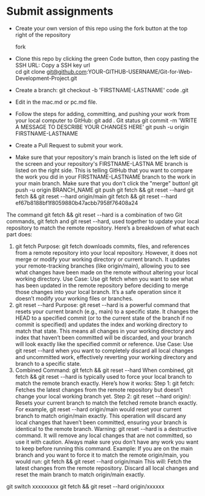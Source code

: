 # Submit assignments
- Create your own version of this repo using the fork button at the top right of the repository

    fork
- Clone this repo by clicking the green Code button, then copy pasting the SSH URL: 
    Copy a SSH key url  
    cd 
    git clone git@github.com:YOUR-GITHUB-USERNAME/Git-for-Web-Development-Project.git
- Create a branch: 
    git checkout -b 'FIRSTNAME-LASTNAME'
    code .git
- Edit in the mac.md or pc.md file.
- Follow the steps for adding, committing, and pushing your work from your local computer to GitHub: 
    git add .
    Git status
    git commit -m 'WRITE A MESSAGE TO DESCRIBE YOUR CHANGES HERE' 
    git push -u origin FIRSTNAME-LASTNAME
- Create a Pull Request to submit your work. 
- Make sure that your repository's main branch is listed on the left side of the screen and your repository's FIRSTNAME-LASTNA
    ME branch is listed on the right side. This is telling GitHub that you want to compare the work you did in your FIRSTNAME-LASTNAME branch to the work in your main branch. Make sure that you don't click the "merge" button!
    git push -u origin BRANCH_NAME
    git push
    git fetch && git reset --hard
    git fetch && git reset --hard origin/main
    git fetch && git reset --hard ef67b8188bf1f8059880b47acbb7958f76408a24

The command git fetch && git reset --hard is a combination of two Git commands, git fetch and git reset --hard, used together to update your local repository to match the remote repository. Here’s a breakdown of what each part does:
1. git fetch
Purpose:
git fetch downloads commits, files, and references from a remote repository into your local repository. However, it does not merge or modify your working directory or current branch.
It updates your remote-tracking branches (like origin/main), allowing you to see what changes have been made on the remote without altering your local working directory.
Use Case:
Use git fetch when you want to see what has been updated in the remote repository before deciding to merge those changes into your local branch.
It’s a safe operation since it doesn’t modify your working files or branches.
2. git reset --hard
Purpose:
git reset --hard is a powerful command that resets your current branch (e.g., main) to a specific state. It changes the HEAD to a specified commit (or to the current state of the branch if no commit is specified) and updates the index and working directory to match that state.
This means all changes in your working directory and index that haven’t been committed will be discarded, and your branch will look exactly like the specified commit or reference.
Use Case:
Use git reset --hard when you want to completely discard all local changes and uncommitted work, effectively reverting your working directory and branch to a specific state.
3. Combined Command: git fetch && git reset --hard
When combined, git fetch && git reset --hard is typically used to force your local branch to match the remote branch exactly. Here’s how it works:
Step 1: git fetch:
Fetches the latest changes from the remote repository but doesn’t change your local working branch yet.
Step 2: git reset --hard origin/<branch>:
Resets your current branch to match the fetched remote branch exactly. For example, git reset --hard origin/main would reset your current branch to match origin/main exactly.
This operation will discard any local changes that haven’t been committed, ensuring your branch is identical to the remote branch.
Warning:
git reset --hard is a destructive command. It will remove any local changes that are not committed, so use it with caution. Always make sure you don’t have any work you want to keep before running this command.
Example:
If you are on the main branch and you want to force it to match the remote origin/main, you would run:
git fetch && git reset --hard origin/main
This will:
Fetch the latest changes from the remote repository.
Discard all local changes and reset the main branch to match origin/main exactly.

git switch xxxxxxxxx
git fetch && git reset --hard origin/xxxxxx



